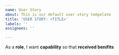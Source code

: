 ```yaml
---
name: User Story
about: This is our default user story tempelate
title: 'USER STORY: <TITLE>'
labels: ''
assignees: ''

---
```


As a **role**, I want **capability** so that **received benifits**
